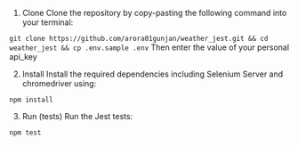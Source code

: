 1. Clone
Clone the repository by copy-pasting the following command into your terminal:

`git clone https://github.com/arora01gunjan/weather_jest.git && cd weather_jest && cp .env.sample .env`
Then enter the value of your personal api_key

2. Install
Install the required dependencies including Selenium Server and chromedriver using:

`npm install`

3. Run (tests)
Run the Jest tests:

`npm test`
